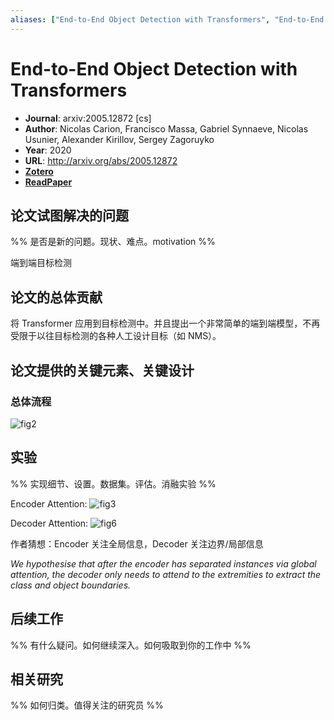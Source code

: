```yaml
---
aliases: ["End-to-End Object Detection with Transformers", "End-to-End Object Detection with Transformers, 2020", "DETR"]
---
```

# End-to-End Object Detection with Transformers

- **Journal**: arxiv:2005.12872 [cs]
- **Author**: Nicolas Carion, Francisco Massa, Gabriel Synnaeve, Nicolas Usunier, Alexander Kirillov, Sergey Zagoruyko
- **Year**: 2020
- **URL**: http://arxiv.org/abs/2005.12872
- [**Zotero**](zotero://select/items/@2020EndtoEndObjectDetectionCarion)
- [**ReadPaper**](https://readpaper.com/pdf-annotate/note?pdfId=4556929152427499521&noteId=1553282941923476224)

## 论文试图解决的问题

%% 是否是新的问题。现状、难点。motivation %%

端到端目标检测

## 论文的总体贡献

将 Transformer 应用到目标检测中。并且提出一个非常简单的端到端模型，不再受限于以往目标检测的各种人工设计目标（如 NMS）。

## 论文提供的关键元素、关键设计

### 总体流程

![fig2](https://pdf.cdn.readpaper.com/parsed/fetch_target/fe95d3164d4c868cd30406f698068bdf_6_Figure_2.png)

## 实验

%% 实现细节、设置。数据集。评估。消融实验 %%

Encoder Attention:
![fig3](https://pdf.cdn.readpaper.com/parsed/fetch_target/fe95d3164d4c868cd30406f698068bdf_10_Figure_3.png)

Decoder Attention:
![fig6](https://pdf.cdn.readpaper.com/parsed/fetch_target/fe95d3164d4c868cd30406f698068bdf_12_Figure_6.png)

作者猜想：Encoder 关注全局信息，Decoder 关注边界/局部信息

*We hypothesise that after the encoder has separated instances via global attention, the decoder only needs to attend to the extremities to extract the class and object boundaries.*



## 后续工作

%% 有什么疑问。如何继续深入。如何吸取到你的工作中 %%

## 相关研究

%% 如何归类。值得关注的研究员 %%
